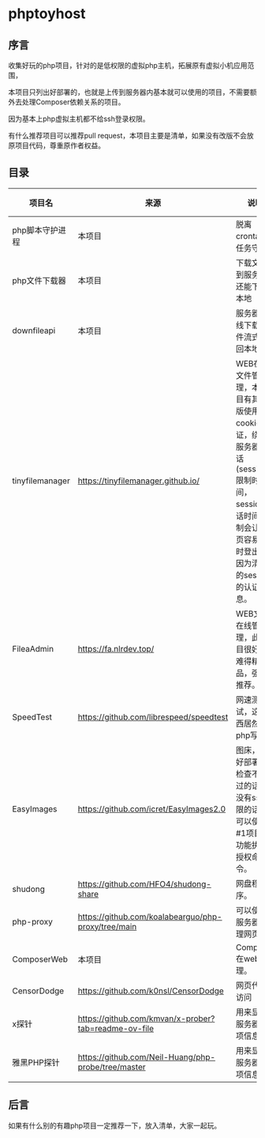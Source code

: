 # phptoyhost

## 序言

收集好玩的php项目，针对的是低权限的虚拟php主机，拓展原有虚拟小机应用范围，

本项目只列出好部署的，也就是上传到服务器内基本就可以使用的项目，不需要额外去处理Composer依赖关系的项目。

因为基本上php虚拟主机都不给ssh登录权限。

有什么推荐项目可以推荐pull request，本项目主要是清单，如果没有改版不会放原项目代码，尊重原作者权益。

## 目录

| 项目名          | 来源                                                                              | 说明                                                                                                                                                         | 编号 |
| --------------- | --------------------------------------------------------------------------------- | ------------------------------------------------------------------------------------------------------------------------------------------------------------ | ---- |
| php脚本守护进程 | 本项目                                                                            | 脱离crontab的任务守护                                                                                                                                        | 1    |
| php文件下载器   | 本项目                                                                            | 下载文件到服务器还能下回本地                                                                                                                                 | 2    |
| downfileapi     | 本项目                                                                            | 服务器在线下载文件流式传回本地                                                                                                                               | 3    |
| tinyfilemanager | https://tinyfilemanager.github.io/                                                | WEB在线文件管理，本项目有其改版使用cookie认证，绕过服务器会话(session)限制时间，<br />session会话时间限制会让网页容易超时登出，因为清空的session的认证信息。 | 4    |
| FileaAdmin      | https://fa.nlrdev.top/                                                            | WEB文件在线管理，此项目很好，难得精品，强烈推荐。                                                                                                            | 5    |
| SpeedTest       | https://github.com/librespeed/speedtest                                           | 网速测试，这东西居然是php写的。                                                                                                                              | 6    |
| EasyImages      | https://github.com/icret/EasyImages2.0                                            | 图床，很好部署，检查不通过的话又没有ssh权限的话，可以使用#1项目的功能执行授权命令。                                                                          | 7    |
| shudong         | https://github.com/HFO4/shudong-share                                             | 网盘程序。                                                                                                                                                   | 8    |
| php-proxy       | https://github.com/koalabearguo/php-proxy/tree/main                               | 可以使用服务器代理网页                                                                                                                                       | 9    |
| ComposerWeb     | 本项目                                                                            | Composer在web管理。                                                                                                                                          | 10   |
| CensorDodge     | https://github.com/k0nsl/CensorDodge                                              | 网页代理访问                                                                                                                                                 | 11   |
| x探针           | https://github.com/kmvan/x-prober?tab=readme-ov-file			      | 用来显示服务器各项信息                                                                                                                                       | 12   |
| 雅黑PHP探针     | https://github.com/Neil-Huang/php-probe/tree/master				      | 用来显示服务器各项信息                                                                                                                                       | 13   |

## 后言

如果有什么别的有趣php项目一定推荐一下，放入清单，大家一起玩。
